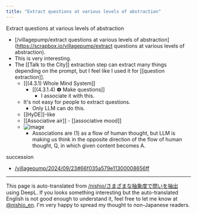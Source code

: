 ```yaml
---
title: "Extract questions at various levels of abstraction"
---
```



Extract questions at various levels of abstraction
- [/villagepump/extract questions at various levels of abstraction](https://scrapbox.io/villagepump/extract questions at various levels of abstraction).
- This is very interesting.
- The [[Talk to the City]] extraction step can extract many things depending on the prompt, but I feel like I used it for [[question extraction]].
    - [[(4.3.1) Whole Mind System]]
        - [[(4.3.1.4) ❹ Make questions]]
            - I associate it with this.
    - It's not easy for people to extract questions.
        - Only LLM can do this.
    - [[HyDE]]-like
    - [[Associative air]]
            - [[associative mood]]
    - ![image](https://gyazo.com/985f9fbdc13d9ef293324b0029db6e1a/thumb/1000)
        - Associations are (1) as a flow of human thought, but LLM is making us think in the opposite direction of the flow of human thought, Q, in which given content becomes A.

succession
- [/villagepump/2024/09/23#66f035a579e11300008656ff](https://scrapbox.io/villagepump/2024/09/23#66f035a579e11300008656ff)

---
This page is auto-translated from [/nishio/さまざまな抽象度で問いを抽出](https://scrapbox.io/nishio/さまざまな抽象度で問いを抽出) using DeepL. If you looks something interesting but the auto-translated English is not good enough to understand it, feel free to let me know at [@nishio_en](https://twitter.com/nishio_en). I'm very happy to spread my thought to non-Japanese readers.